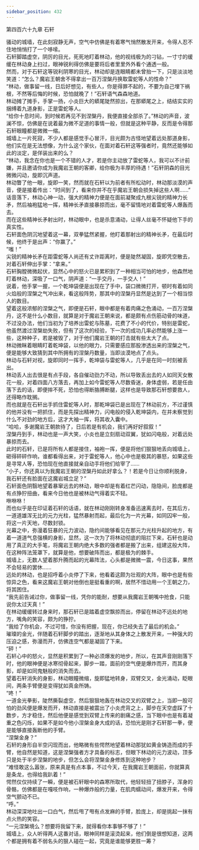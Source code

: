 ```yaml
---
sidebar_position: 432
---
```

 第四百六十九章 石轩


骚动的城墙，在此刻寂静无声，空气中仿佛是有着寒气悄然散发开来，令得人忍不住地悄悄打了一个哆嗦。  
石轩脚踏虚空，阴厉的目光，死死地盯着林动，他的视线极为的刁钻，一寸寸的缓缓在林动身上扫过，眼神锐利得仿佛是要将后者里里外外看个通透一般。  
然而，对于石轩这等锐利阴寒的目光，林动却是连眼睛都未曾抬一下，只是淡淡地笑道：“怎么？魔岩王朝舍不得拿出一百万涅槃丹换取雷蛇等人的性命？”  
“林动，做事留一线，日后好想见，有些人，你是得罪不起的，不要为自己埋下祸根，不然等后悔的时候，恐怕就晚了！”石轩语气森森地道。  
林动摊了摊手，手掌一扬，小炎巨大的蟒尾陡然掠出，在那蟒尾之上，结结实实的捆缚着九道身影，正是雷蛇等人。  
“给你十息时间，到时候若再见不到涅槃丹，我便直接全部杀了。”林动的声音，波澜不惊，仿佛是在说着最为微不足道的事情一般，但就是这种平静，反而是令得那石轩眼瞳都是微微一缩。  
城墙上一片死寂，不少人都是感觉手心冒汗，目光颇为古怪地望着远处那道身影，他们实在是无法想像，为什么这个家伙，在面对着石轩这等强者时，竟然还能够如此的淡定，是佯装出来的么？  
“林动，我念在你也是一个不错的人才，若是你主动放了雷蛇等人，我可以不计前嫌，并且邀请你成为我魔岩王朝的客卿，给你极为丰厚的待遇！”石轩阴森的目光微微闪动，旋即沉声道。  
林动瞥了他一眼，旋即一笑，然而就在石轩以为前者有所松动时，林动那淡漠的声音，便是接着传出：“时间到了，看来你并不在乎魔岩王朝会损失掉这些人啊……”  
话音落下，林动心神一动，强大的精神力便是在面前凝聚成九根尖锐的精神力长矛，然后袖袍猛地一挥，精神长矛直接暴掠而出，毫不留情地对着雷蛇等人爆轰而去。  
而在这些精神长矛射出时，林动眼中，也是杀意涌动，让得人丝毫不怀疑他下手的真实性。  
石轩面色阴沉地望着这一幕，双拳猛然紧握，他盯着那射出的精神长矛，在最后时候，他终于是出声：“你赢了。”  
“嗤！”  
尖锐的精神长矛在距雷蛇等人尚还有丈许距离时，便是陡然凝固，旋即凭空散去，对着石轩伸出手掌：“拿来。”  
石轩胸膛微微起伏，显然心中的怒火已是累积到了一种相当可怕的地步，他森然地盯着林动，深吸了一口气，阴声道：“一手交丹，一手交人！”  
说着，他手掌一握，一个乾坤袋便是出现在了手中，袋口微微打开，顿时有着如同火焰般的涅槃之气冲出来，看这般阵势，那其中的涅槃丹显然是达到了一个相当惊人的数目。  
望着这般浓郁的涅槃之气，即便是石轩，眼中都是有着肉痛之色涌动，一百万涅槃丹，这不是什么小数目，就算是对于魔岩王朝来说，都是颇有点伤筋动骨的味道，不过没办法，他们当初为了培养出雷蛇与陈墓，花费了不小的代价，特别是雷蛇，他虽然渡过涅槃劫失败，但有了这次的经验，下一次的成功几率必然能够上涨一些，这种种子，若是被毁了，对于他们魔岩王朝的打击就有些太大了点。  
林动微眯着眼睛盯着乾坤袋，以他的眼力，只需要感应那股渗透出来的涅槃之气，便是能够大致猜到其中所拥有的涅槃丹数量，当即淡漠地点了点头。  
林动与石轩对视，旋即同时一挥手，乾坤袋与雷蛇等人，几乎是在同一时刻被丢出。  
林动丢人出去很是有点手段，各自催动劲力不动，所以导致丢出去的人如同天女散花一般，对着四面八方落去，再加上如今雷蛇等人尽数昏迷，身体虚弱，若是任由落下去的话，即便摔不死，恐怕也得断胳膊断腿，这样也是导致那石轩想要救人，还得略作耽搁。  
而也就是在石轩出手抓住雷蛇等人时，那乾坤袋已是出现在了林动前方，不过谨慎的他并没有一把抓住，而是先探出精神力，闪电般的侵入乾坤袋内，在并未察觉到什么不对劲的地方后，这才大袖一挥，将其收入囊中。  
“哈哈，多谢魔岩王朝款待了，日后若是有机会，我们再好好叙叙！”  
涅槃丹到手，林动也是一声大笑，小炎也是立刻扇动双翼，犹如闪电般，对着远处暴掠而去。  
此时的石轩，已是将所有人都是接住，袖袍一挥，便是将他们狠狠地丢向城墙上，砸得砰砰作响，谁都看得出来，对于雷蛇等人，他心中也是极其的暴怒，如果这些是寻常人等，恐怕现在他直接就亲自动手将他们给宰了……  
“小子，你还真以为我魔岩王朝的涅槃丹如此好拿么？！若是今日让你顺利脱身，我石轩还有脸面在这魔岩城立足？”  
石轩面色阴翳地望着暴窜远去的林动，眼中却是有着红芒闪动，隐隐间，脸庞都是有点狰狞扭曲，看来今日他也是被林动气得着实不轻。  
咻咻咻！  
而也似乎是在印证着石轩的话语，就在林动刚刚转身准备迅速离去时，在其后方，一道道雄浑无比的元力光柱，猛然暴射而起，最后化为一片光幕，如同囚牢一般，将这一片天地，尽数封锁。  
光幕之中，弥漫着狂暴的元力波动，隐约间能够看见在那元力光柱升起的地方，有着一道道气息强横的身影，显然，这一次为了将林动彻底的阻拦下来，石轩也是动用了真正的大手笔，将魔岩王朝内绝大多数的强者都是搬了出来，组建这般大阵，在这种阵法笼罩下，就算是他，想要破阵而出，都是极为的棘手。  
城墙上，无数人望着那升腾而起的光幕阵法，心头都是微微一震，今日这事，果然不会轻易的罢休……  
远处的林动，也是招呼着小炎停了下来，他看着这颇为壮观的大阵，眼中也是有些惊异之色，看来这魔岩王朝对他倒也是挺看重的啊，居然不惜动用一个王朝之力，将其困住。  
“我先前告诫过你，做事留一线，凭你的能耐，想要从我魔岩王朝嘴中抢食，只能说你太过天真！”  
在林动缓缓转过身来时，那石轩已是踏着虚空飘掠而出，停留在林动不远处的地方，嘴角的笑容，颇为的狰狞。  
“我给了你机会，不过可惜，你没有把握，现在，你已经失去了最后的机会。”  
璀璨的金光，伴随着石轩脚步的踏出，逐渐地从其身体之上散发开来，一种强大的压迫之感，弥漫而开，仿佛连空气都是凝固了下来。  
“砰！”  
石轩心中的怒火，显然是积累到了一种必须爆发的地步，所以，在其声音刚刚落下时，他的眼神便是冰寒彻骨起来，脚步一踏，面前的空气便是爆炸而开，而其身影，却是如同鬼魅般的消失而去。  
望着石轩消失的身影，林动眼瞳微缩，旋即猛地转身，双臂交叉，金光涌动，眨眼间，两条手臂便是变得犹如真金所铸。  
“咚！”  
一道金光拳影，陡然撕裂虚空，然后狠狠地轰在林动交叉的双臂之上，当即一股可怕的劲风便是爆发而开，林动直接是被震出了小炎虎背之上，脚步在天空虚踩了十数步，方才稳住，然后他便是感觉到双臂上传来的剧痛之感，当下眼中也是有着凝重之色闪烁，如果不是如今他小涅槃金身大成的话，恐怕光是刚才石轩那一拳，便是能够直接轰断他的手臂。  
“涅槃金身？”  
石轩的身形自半空闪现而出，他略微有些愕然地望着林动那犹如黄金铸造而成的手臂，他自然是知道，这是涅槃强者方才具备的标志，但眼下林动的元力波动，顶多只是处于半步涅槃的地步，但怎么会将涅槃金身修炼到这种地步？  
“难怪敢这么嚣张，原来真是有点本事，不过今天，在我魔岩王朝面前，你就算真是条龙，也得给我趴着！”  
愕然仅仅持续了一瞬，便是被石轩眼中的森寒所取代，他轻轻扭了扭脖子，浑身的骨骼，仿佛都是在嘎吱作响，一种爆炸般的力量，在肌肉蠕动间，爆发开来，令得空气颤动不已。  
“呼。”  
林动深深地吐出一口白气，然后甩了甩有点发麻的手臂，脸庞上，却是挑起一抹有点火热的笑容。  
“一元涅槃境么？想要将我留下来，就得看你本事够不够了！”  
城墙上，众人听得两人这番对话，眼神同样是滚烫起来，他们倒是很想知道，这两个都是拥有着不弱名头的狠人碰在一起，究竟是谁能够更胜一筹？  
  
  
